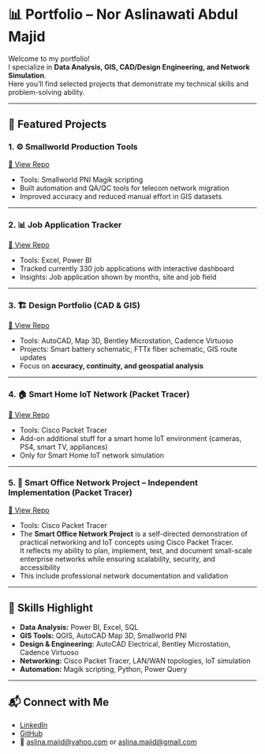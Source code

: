 # 📊 Portfolio – Nor Aslinawati Abdul Majid

Welcome to my portfolio!  
I specialize in **Data Analysis, GIS, CAD/Design Engineering, and Network Simulation**.  
Here you’ll find selected projects that demonstrate my technical skills and problem-solving ability.  

---

## 🚀 Featured Projects

### 1. ⚙️ Smallworld Production Tools
[🔗 View Repo](https://github.com/aszleyna85/SmallWorld_prod_tools)  
- Tools: Smallworld PNI Magik scripting 
- Built automation and QA/QC tools for telecom network migration  
- Improved accuracy and reduced manual effort in GIS datasets  

---

### 2. 📊 Job Application Tracker
[🔗 View Repo](https://github.com/aszleyna85/Job_Application_Tracker)  
- Tools: Excel, Power BI  
- Tracked currently 330 job applications with interactive dashboard  
- Insights: Job application shown by months, site and job field  

---

### 3. 🏗️ Design Portfolio (CAD & GIS)
[🔗 View Repo](https://github.com/aszleyna85/Design_Portfolio)  
- Tools: AutoCAD, Map 3D, Bentley Microstation, Cadence Virtuoso  
- Projects: Smart battery schematic, FTTx fiber schematic, GIS route updates  
- Focus on **accuracy, continuity, and geospatial analysis**  

---

### 4. 🏠 Smart Home IoT Network (Packet Tracer)
[🔗 View Repo](https://github.com/aszleyna85/Smart_Home_IoT)  
- Tools: Cisco Packet Tracer  
- Add-on additional stuff for a smart home IoT environment (cameras, PS4, smart TV, appliances)  
- Only for Smart Home IoT network simulation 

---

### 5. 🏢 Smart Office Network Project – Independent Implementation  (Packet Tracer)
[🔗 View Repo](https://github.com/aszleyna85/Smart-Office-Network-Project) 
- Tools: Cisco Packet Tracer  
- The **Smart Office Network Project** is a self-directed demonstration of practical networking and IoT concepts using Cisco Packet Tracer.  
It reflects my ability to plan, implement, test, and document small-scale enterprise networks while ensuring scalability, security, and accessibility
- This include professional network documentation and validation

---

## 🧰 Skills Highlight
- **Data Analysis:** Power BI, Excel, SQL 
- **GIS Tools:** QGIS, AutoCAD Map 3D, Smallworld PNI  
- **Design & Engineering:** AutoCAD Electrical, Bentley Microstation, Cadence Virtuoso  
- **Networking:** Cisco Packet Tracer, LAN/WAN topologies, IoT simulation  
- **Automation:** Magik scripting, Python, Power Query  

---

## 📬 Connect with Me
- [LinkedIn](https://www.linkedin.com/in/nor-aslinawati-abdul-majid/)  
- [GitHub](https://github.com/aszleyna85)  
- 📧 aslina.majid@yahoo.com or aslina.majid@gmail.com
